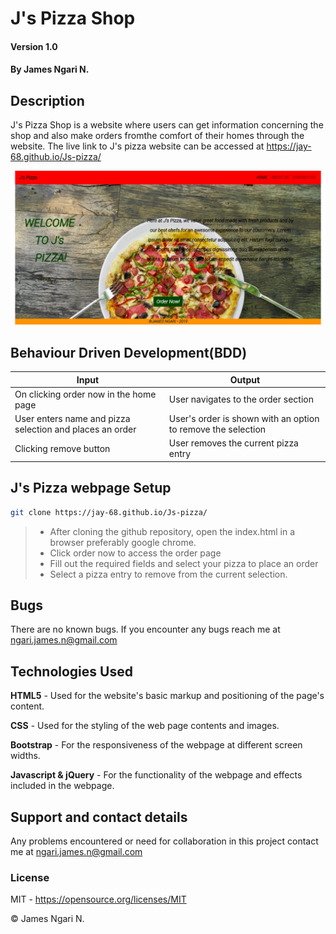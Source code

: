 # J's Pizza Shop

#### Version 1.0

#### By **James Ngari N.**

## Description
J's Pizza Shop is a website where users can get information concerning the shop and also make orders fromthe comfort of their homes through the website. The live link to J's pizza website can be accessed at https://jay-68.github.io/Js-pizza/

![J's Pizza Landing page](assets/pizza.png)

## Behaviour Driven Development(BDD)

| Input                                        | Output                                     |
|----------------------------------------------|--------------------------------------------|
| On clicking order now in the home page |User navigates to the order section
| User enters name and pizza selection and places an order | User's order is shown with an option to remove the selection
| Clicking remove button              | User removes the current pizza entry

## J's Pizza webpage Setup
```bash
git clone https://jay-68.github.io/Js-pizza/
```
>- After cloning the github repository, open the index.html in a browser preferably google chrome.
>- Click order now to access the order page
>- Fill out the required fields and select your pizza to place an order
>- Select a pizza entry to remove from the current selection.

## Bugs

There are no known bugs. If you encounter any bugs reach me at <ngari.james.n@gmail.com>

## Technologies Used

**HTML5** - Used for the website's basic markup and positioning of the page's content.

**CSS** - Used for the styling of the web page contents and images.

**Bootstrap** - For the responsiveness of the webpage at different screen widths.

**Javascript & jQuery** - For the functionality of the webpage and effects included in the webpage.

## Support and contact details

Any problems encountered or need for collaboration in this project contact me at <ngari.james.n@gmail.com>

### License

MIT - <https://opensource.org/licenses/MIT> 

&copy; James Ngari N.
